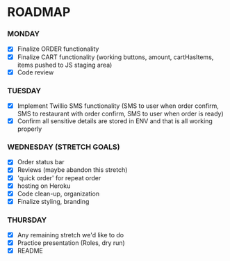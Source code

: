 # ROADMAP

### MONDAY

* [x] Finalize ORDER functionality
* [x] Finalize CART functionality (working buttons, amount, cartHasItems, items pushed to JS staging area)
* [x] Code review

### TUESDAY

* [x] Implement Twillio SMS functionality (SMS to user when order confirm, SMS to restaurant with order confirm, SMS to user when order is ready)
* [x] Confirm all sensitive details are stored in ENV and that is all working properly

### WEDNESDAY (STRETCH GOALS)

* [x] Order status bar
* [x] Reviews (maybe abandon this stretch)
* [x] 'quick order' for repeat order
* [x] hosting on Heroku
* [x] Code clean-up, organization
* [x] Finalize styling, branding

### THURSDAY

* [x] Any remaining stretch we'd like to do
* [x] Practice presentation (Roles, dry run)
* [x] README
